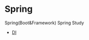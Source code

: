 # Spring
<div>
Spring(Boot&amp;Framework)
Spring Study


 * [DI]([https://github.com/Joo-Veloper/TIL/tree/main/JAVA/chapter01](https://github.com/Joo-Veloper/Spring/blob/main/DI/Di.md)https://github.com/Joo-Veloper/Spring/blob/main/DI/Di.md)
  
</div>


